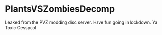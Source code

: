 # PlantsVSZombiesDecomp

Leaked from the PVZ modding disc server.
Have fun going in lockdown. Ya Toxic Cesspool
